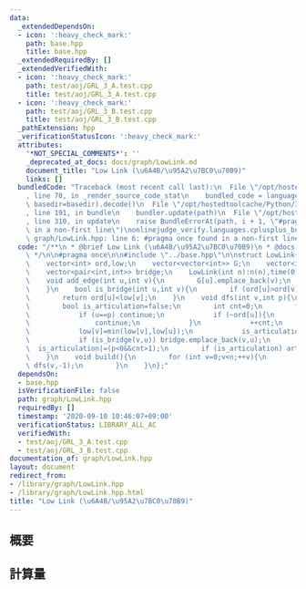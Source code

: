 ```yaml
---
data:
  _extendedDependsOn:
  - icon: ':heavy_check_mark:'
    path: base.hpp
    title: base.hpp
  _extendedRequiredBy: []
  _extendedVerifiedWith:
  - icon: ':heavy_check_mark:'
    path: test/aoj/GRL_3_A.test.cpp
    title: test/aoj/GRL_3_A.test.cpp
  - icon: ':heavy_check_mark:'
    path: test/aoj/GRL_3_B.test.cpp
    title: test/aoj/GRL_3_B.test.cpp
  _pathExtension: hpp
  _verificationStatusIcon: ':heavy_check_mark:'
  attributes:
    '*NOT_SPECIAL_COMMENTS*': ''
    _deprecated_at_docs: docs/graph/LowLink.md
    document_title: "Low Link (\u6A4B/\u95A2\u7BC0\u70B9)"
    links: []
  bundledCode: "Traceback (most recent call last):\n  File \"/opt/hostedtoolcache/Python/3.8.5/x64/lib/python3.8/site-packages/onlinejudge_verify/documentation/build.py\"\
    , line 70, in _render_source_code_stat\n    bundled_code = language.bundle(stat.path,\
    \ basedir=basedir).decode()\n  File \"/opt/hostedtoolcache/Python/3.8.5/x64/lib/python3.8/site-packages/onlinejudge_verify/languages/cplusplus.py\"\
    , line 191, in bundle\n    bundler.update(path)\n  File \"/opt/hostedtoolcache/Python/3.8.5/x64/lib/python3.8/site-packages/onlinejudge_verify/languages/cplusplus_bundle.py\"\
    , line 310, in update\n    raise BundleErrorAt(path, i + 1, \"#pragma once found\
    \ in a non-first line\")\nonlinejudge_verify.languages.cplusplus_bundle.BundleErrorAt:\
    \ graph/LowLink.hpp: line 6: #pragma once found in a non-first line\n"
  code: "/**\n * @brief Low Link (\u6A4B/\u95A2\u7BC0\u70B9)\n * @docs docs/graph/LowLink.md\n\
    \ */\n\n#pragma once\n\n#include \"../base.hpp\"\n\nstruct LowLink{\n    int n,time;\n\
    \    vector<int> ord,low;\n    vector<vector<int>> G;\n    vector<int> articulation;\n\
    \    vector<pair<int,int>> bridge;\n    LowLink(int n):n(n),time(0),ord(n,-1),low(n),G(n){}\n\
    \    void add_edge(int u,int v){\n        G[u].emplace_back(v);\n        G[v].emplace_back(u);\n\
    \    }\n    bool is_bridge(int u,int v){\n        if (ord[u]>ord[v]) swap(u,v);\n\
    \        return ord[u]<low[v];\n    }\n    void dfs(int v,int p){\n        ord[v]=low[v]=time++;\n\
    \        bool is_articulation=false;\n        int cnt=0;\n        for (int u:G[v]){\n\
    \            if (u==p) continue;\n            if (~ord[u]){\n                low[v]=min(low[v],ord[u]);\n\
    \                continue;\n            }\n            ++cnt;\n            dfs(u,v);\n\
    \            low[v]=min(low[v],low[u]);\n            is_articulation|=(~p&&ord[v]<=low[u]);\n\
    \            if (is_bridge(v,u)) bridge.emplace_back(v,u);\n        }\n      \
    \  is_articulation|=(p<0&&cnt>1);\n        if (is_articulation) articulation.emplace_back(v);\n\
    \    }\n    void build(){\n        for (int v=0;v<n;++v){\n            if (ord[v]<0)\
    \ dfs(v,-1);\n        }\n    }\n};"
  dependsOn:
  - base.hpp
  isVerificationFile: false
  path: graph/LowLink.hpp
  requiredBy: []
  timestamp: '2020-09-10 10:46:07+09:00'
  verificationStatus: LIBRARY_ALL_AC
  verifiedWith:
  - test/aoj/GRL_3_A.test.cpp
  - test/aoj/GRL_3_B.test.cpp
documentation_of: graph/LowLink.hpp
layout: document
redirect_from:
- /library/graph/LowLink.hpp
- /library/graph/LowLink.hpp.html
title: "Low Link (\u6A4B/\u95A2\u7BC0\u70B9)"
---
```

## 概要

## 計算量